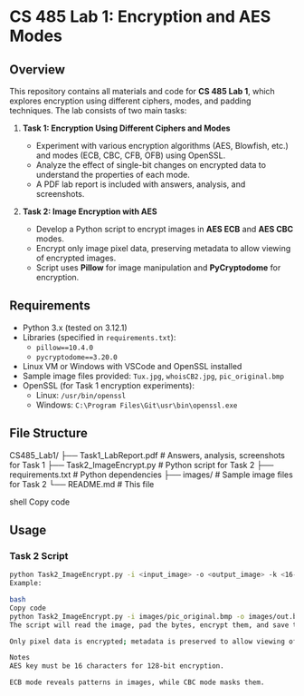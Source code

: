# CS 485 Lab 1: Encryption and AES Modes

## Overview
This repository contains all materials and code for **CS 485 Lab 1**, which explores encryption using different ciphers, modes, and padding techniques. The lab consists of two main tasks:

1. **Task 1: Encryption Using Different Ciphers and Modes**
   - Experiment with various encryption algorithms (AES, Blowfish, etc.) and modes (ECB, CBC, CFB, OFB) using OpenSSL.
   - Analyze the effect of single-bit changes on encrypted data to understand the properties of each mode.
   - A PDF lab report is included with answers, analysis, and screenshots.

2. **Task 2: Image Encryption with AES**
   - Develop a Python script to encrypt images in **AES ECB** and **AES CBC** modes.
   - Encrypt only image pixel data, preserving metadata to allow viewing of encrypted images.
   - Script uses **Pillow** for image manipulation and **PyCryptodome** for encryption.

## Requirements
- Python 3.x (tested on 3.12.1)
- Libraries (specified in `requirements.txt`):
  - `pillow==10.4.0`
  - `pycryptodome==3.20.0`
- Linux VM or Windows with VSCode and OpenSSL installed
- Sample image files provided: `Tux.jpg`, `whoisCB2.jpg`, `pic_original.bmp`
- OpenSSL (for Task 1 encryption experiments):
  - Linux: `/usr/bin/openssl`
  - Windows: `C:\Program Files\Git\usr\bin\openssl.exe`

## File Structure
CS485_Lab1/
├── Task1_LabReport.pdf # Answers, analysis, screenshots for Task 1
├── Task2_ImageEncrypt.py # Python script for Task 2
├── requirements.txt # Python dependencies
├── images/ # Sample image files for Task 2
└── README.md # This file

shell
Copy code

## Usage

### Task 2 Script
```bash
python Task2_ImageEncrypt.py -i <input_image> -o <output_image> -k <16-char_key> -m <AES_ECB|AES_CBC>
Example:

bash
Copy code
python Task2_ImageEncrypt.py -i images/pic_original.bmp -o images/out.bmp -k 0011223344556677 -m AES_ECB
The script will read the image, pad the bytes, encrypt them, and save the encrypted image.

Only pixel data is encrypted; metadata is preserved to allow viewing of the encrypted image.

Notes
AES key must be 16 characters for 128-bit encryption.

ECB mode reveals patterns in images, while CBC mode masks them.

